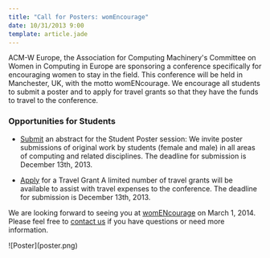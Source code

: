 ```yaml
---
title: "Call for Posters: womEncourage"
date: 10/31/2013 9:00
template: article.jade
---
```

ACM-W Europe, the Association for Computing Machinery's Committee on
Women in Computing in Europe are sponsoring a conference specifically
for encouraging women to stay in the field. This conference will be held
in Manchester, UK, with the motto womENcourage. We encourage all
students to submit a poster and to apply for travel grants so that they
have the funds to travel to the conference.

<span class="more"></span>

### Opportunities for Students

* [Submit](http://womencourage.acm.org/poster.cfm) an abstract for the
  Student Poster session: We invite poster submissions of original work
  by students (female  and male) in all areas of computing and related
  disciplines. The deadline for submission is December 13th, 2013.

* [Apply](http://womencourage.acm.org/grants.cfm) for a Travel Grant
  A limited number of travel grants will be available to assist with 
  travel expenses to the conference. The deadline for submission is 
  December 13th, 2013.

We are looking forward to seeing you at
[womENcourage](http://cdt.bilkent.edu.tr/ACM_WomENcourage2014) on March
1, 2014.  Please feel free to [contact us](mailto:acm-w-europe@acm.org)
if you have questions or need more information.

<p class='text-center'>
![Poster](poster.png)
</p>
